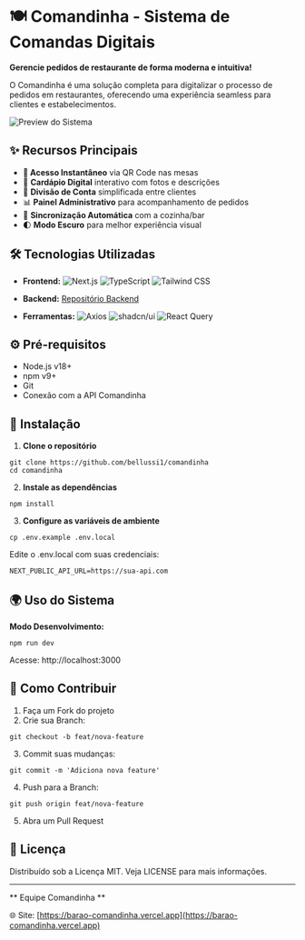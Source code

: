 # 🍽️ Comandinha - Sistema de Comandas Digitais

**Gerencie pedidos de restaurante de forma moderna e intuitiva!**

O Comandinha é uma solução completa para digitalizar o processo de pedidos em restaurantes, oferecendo uma experiência seamless para clientes e estabelecimentos.

![Preview do Sistema](https://via.placeholder.com/800x400.png?text=Preview+do+Sistema+Comandinha)

## ✨ Recursos Principais

- **🚀 Acesso Instantâneo** via QR Code nas mesas
- 📱 **Cardápio Digital** interativo com fotos e descrições
- 👥 **Divisão de Conta** simplificada entre clientes
- 📊 **Painel Administrativo** para acompanhamento de pedidos
- 🔄 **Sincronização Automática** com a cozinha/bar
- 🌓 **Modo Escuro** para melhor experiência visual

## 🛠 Tecnologias Utilizadas

- **Frontend:**
  ![Next.js](https://img.shields.io/badge/Next.js-000000?style=for-the-badge&logo=nextdotjs&logoColor=white)
  ![TypeScript](https://img.shields.io/badge/TypeScript-3178C6?style=for-the-badge&logo=typescript&logoColor=white)
  ![Tailwind CSS](https://img.shields.io/badge/Tailwind_CSS-06B6D4?style=for-the-badge&logo=tailwind-css&logoColor=white)

- **Backend:**
  [Repositório Backend](https://github.com/thiagombrs/comandinha-backend/tree/main)

- **Ferramentas:**
  ![Axios](https://img.shields.io/badge/Axios-5A29E4?style=for-the-badge)
  ![shadcn/ui](https://img.shields.io/badge/shadcn/ui-000000?style=for-the-badge)
  ![React Query](https://img.shields.io/badge/React_Query-FF4154?style=for-the-badge&logo=reactquery&logoColor=white)

## ⚙️ Pré-requisitos

- Node.js v18+
- npm v9+
- Git
- Conexão com a API Comandinha

## 🚀 Instalação

1. **Clone o repositório**

```
git clone https://github.com/bellussi1/comandinha
cd comandinha
```

2. **Instale as dependências**

```
npm install
```

3. **Configure as variáveis de ambiente**

```
cp .env.example .env.local
```

Edite o .env.local com suas credenciais:

```
NEXT_PUBLIC_API_URL=https://sua-api.com
```

## 🌍 Uso do Sistema

**Modo Desenvolvimento:**

```
npm run dev
```

Acesse: http://localhost:3000

## 🤝 Como Contribuir

1. Faça um Fork do projeto
2. Crie sua Branch:

```
git checkout -b feat/nova-feature
```

3. Commit suas mudanças:

```
git commit -m 'Adiciona nova feature'
```

4. Push para a Branch:

```
git push origin feat/nova-feature
```

5. Abra um Pull Request

## 📄 Licença

Distribuído sob a Licença MIT. Veja LICENSE para mais informações.

---

** Equipe Comandinha **

🌐 Site: [https://barao-comandinha.vercel.app](https://barao-comandinha.vercel.app)
